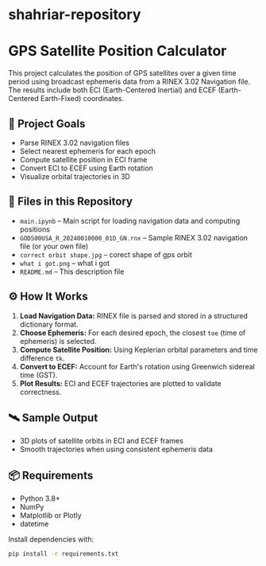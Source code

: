 # shahriar-repository
# GPS Satellite Position Calculator

This project calculates the position of GPS satellites over a given time period using broadcast ephemeris data from a RINEX 3.02 Navigation file. The results include both ECI (Earth-Centered Inertial) and ECEF (Earth-Centered Earth-Fixed) coordinates.

## 📌 Project Goals

- Parse RINEX 3.02 navigation files
- Select nearest ephemeris for each epoch
- Compute satellite position in ECI frame
- Convert ECI to ECEF using Earth rotation
- Visualize orbital trajectories in 3D

## 📁 Files in this Repository

- `main.ipynb` – Main script for loading navigation data and computing positions
- `GODS00USA_R_20240010000_01D_GN.rnx` – Sample RINEX 3.02 navigation file (or your own file)
- `correct orbit shape.jpg` – corect shape of gps orbit
- `what i got.png` – what i got
- `README.md` – This description file

## ⚙️ How It Works

1. **Load Navigation Data:** RINEX file is parsed and stored in a structured dictionary format.
2. **Choose Ephemeris:** For each desired epoch, the closest `toe` (time of ephemeris) is selected.
3. **Compute Satellite Position:** Using Keplerian orbital parameters and time difference `tk`.
4. **Convert to ECEF:** Account for Earth's rotation using Greenwich sidereal time (GST).
5. **Plot Results:** ECI and ECEF trajectories are plotted to validate correctness.

## 🛰️ Sample Output

- 3D plots of satellite orbits in ECI and ECEF frames
- Smooth trajectories when using consistent ephemeris data

## 📦 Requirements

- Python 3.8+
- NumPy
- Matplotlib or Plotly
- datetime

Install dependencies with:

```bash
pip install -r requirements.txt
